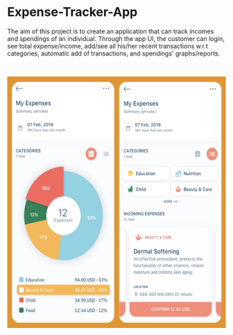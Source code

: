 # Expense-Tracker-App

The aim of this project is to create an application that can track incomes and spendings of an individual. Through the app UI, the customer can login, see total expense/income, add/see all his/her recent transactions w.r.t categories, automatic add of transactions, and spendings' graphs/reports.

<br>
<p align="center">
  <img src="https://github.com/thota-sasanth/Expense-Tracker-App/blob/main/expensetracker.png" width="680" height="580">
</p>
<br>
